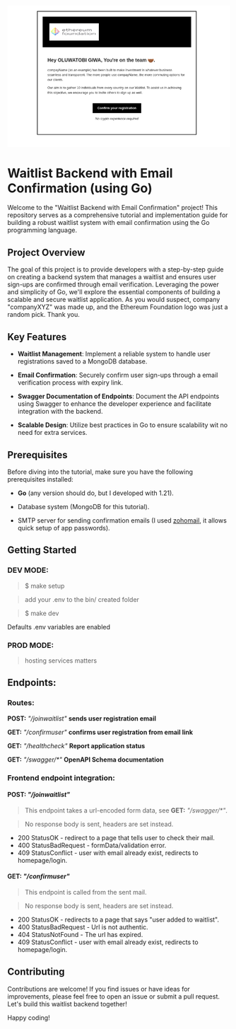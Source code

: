 ![Logo](/templ/Screenshot%20from%202024-01-09%2005-33-38.png)

# Waitlist Backend with Email Confirmation (using Go)

Welcome to the "Waitlist Backend with Email Confirmation" project! This repository serves as a comprehensive tutorial and implementation guide for building a robust waitlist system with email confirmation using the Go programming language.

## Project Overview

The goal of this project is to provide developers with a step-by-step guide on creating a backend system that manages a waitlist and ensures user sign-ups are confirmed through email verification. Leveraging the power and simplicity of Go, we'll explore the essential components of building a scalable and secure waitlist application.
As you would suspect, company "companyXYZ" was made up, and the Ethereum Foundation logo was just a random pick. Thank you.

## Key Features

- **Waitlist Management**: Implement a reliable system to handle user registrations saved to a MongoDB database.

- **Email Confirmation**: Securely confirm user sign-ups through a email verification process with expiry link.

- **Swagger Documentation of Endpoints**: Document the API endpoints using Swagger to enhance the developer experience and facilitate integration with the backend.

- **Scalable Design**: Utilize best practices in Go to ensure scalability wit no need for extra services.

## Prerequisites

Before diving into the tutorial, make sure you have the following prerequisites installed:

- **Go** (any version should do, but I developed with 1.21).

- Database system (MongoDB for this tutorial).

- SMTP server for sending confirmation emails (I used [zohomail](https://www.zoho.com/mail/), it allows quick setup of app passwords).

## Getting Started

### DEV MODE:

> $ make setup

> add your .env to the bin/ created folder

> $ make dev

Defaults .env variables are enabled

### PROD MODE:

> hosting services matters

## Endpoints:

### Routes:

**POST:** _"/joinwaitlist"_ **sends user registration email**

**GET:** _"/confirmuser"_ **confirms user registration from email link**

**GET:** _"/healthcheck"_ **Report application status**

**GET:** _"/swagger/\*"_ **OpenAPI Schema documentation**

### Frontend endpoint integration:

#### **POST:** _"/joinwaitlist"_

> This endpoint takes a url-encoded form data, see **GET:** _"/swagger/\*"_.

> No response body is sent, headers are set instead.

- 200 StatusOK - redirect to a page that tells user to check their mail.
- 400 StatusBadRequest - formData/validation error.
- 409 StatusConflict - user with email already exist, redirects to homepage/login.

#### **GET:** _"/confirmuser"_

> This endpoint is called from the sent mail.

> No response body is sent, headers are set instead.

- 200 StatusOK - redirects to a page that says "user added to waitlist".
- 400 StatusBadRequest - Url is not authentic.
- 404 StatusNotFound - The url has expired.
- 409 StatusConflict - user with email already exist, redirects to homepage/login.

## Contributing

Contributions are welcome! If you find issues or have ideas for improvements, please feel free to open an issue or submit a pull request. Let's build this waitlist backend together!

Happy coding!
